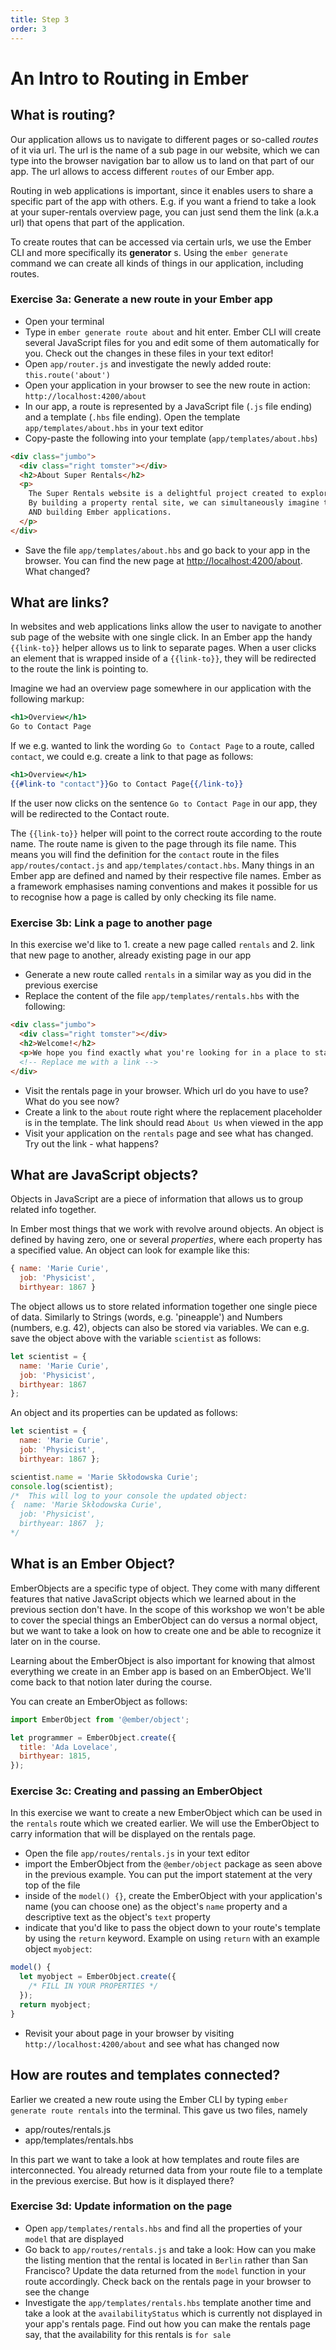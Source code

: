 ```yaml
---
title: Step 3
order: 3
---
```


# An Intro to Routing in Ember

## What is routing?

Our application allows us to navigate to different pages or so-called _routes_ of it via url. The url is the name of a sub page in our website, which we can type into the browser navigation bar to allow us to land on that part of our app. The url allows to access different `routes` of our Ember app.

Routing in web applications is important, since it enables users to share a specific part of the app with others. E.g. if you want a friend to take a look at your super-rentals overview page, you can just send them the link (a.k.a url) that opens that part of the application.

To create routes that can be accessed via certain urls, we use the Ember CLI and more specifically its **generator** s. Using the `ember generate` command we can create all kinds of things in our application, including routes.


### Exercise 3a: Generate a new route in your Ember app

- Open your terminal
- Type in `ember generate route about` and hit enter. Ember CLI will create several JavaScript files for you and edit some of them automatically for you. Check out the changes in these files in your text editor!
- Open `app/router.js` and investigate the newly added route: `this.route('about')`
- Open your application in your browser to see the new route in action: `http://localhost:4200/about`
- In our app, a route is represented by a JavaScript file (`.js` file ending) and a template (`.hbs` file ending). Open the template `app/templates/about.hbs` in your text editor
- Copy-paste the following into your template (`app/templates/about.hbs`)

```html
<div class="jumbo">
  <div class="right tomster"></div>
  <h2>About Super Rentals</h2>
  <p>
    The Super Rentals website is a delightful project created to explore Ember.
    By building a property rental site, we can simultaneously imagine traveling
    AND building Ember applications.
  </p>
</div>
```

- Save the file `app/templates/about.hbs` and go back to your app in the browser. You can find the new page at [http://localhost:4200/about](http://localhost:4200/about). What changed?

## What are links?

In websites and web applications links allow the user to navigate to another sub page of the website with one single click. In an Ember app the handy `{{link-to}}` helper allows us to link to separate pages. When a user clicks an element that is wrapped inside of a `{{link-to}}`, they will be redirected to the route the link is pointing to.

Imagine we had an overview page somewhere in our application with the following markup:

```hbs
<h1>Overview</h1>
Go to Contact Page
```

If we e.g. wanted to link the wording `Go to Contact Page` to a route, called `contact`, we could e.g. create a link to that page as follows:

```hbs
<h1>Overview</h1>
{{#link-to "contact"}}Go to Contact Page{{/link-to}}
```


If the user now clicks on the sentence `Go to Contact Page` in our app, they will be redirected to the Contact route.

The `{{link-to}}` helper will point to the correct route according to the route name. The route name is given to the page through its file name. This means you will find the definition for the `contact` route in the files `app/routes/contact.js` and `app/templates/contact.hbs`. Many things in an Ember app are defined and named by their respective file names. Ember as a framework emphasises naming conventions and makes it possible for us to recognise how a page is called by only checking its file name.


### Exercise 3b: Link a page to another page

In this exercise we'd like to 1. create a new page called `rentals` and 2. link that new page to another, already existing page in our app

- Generate a new route called `rentals` in a similar way as you did in the previous exercise
- Replace the content of the file `app/templates/rentals.hbs` with the following:

```html
<div class="jumbo">
  <div class="right tomster"></div>
  <h2>Welcome!</h2>
  <p>We hope you find exactly what you're looking for in a place to stay.</p>
  <!-- Replace me with a link -->
</div>
```

- Visit the rentals page in your browser. Which url do you have to use? What do you see now?
- Create a link to the `about` route right where the replacement placeholder is in the template. The link should read `About Us` when viewed in the app
- Visit your application on the `rentals` page and see what has changed. Try out the link - what happens?


## What are JavaScript objects?

Objects in JavaScript are a piece of information that allows us to group related info together.


In Ember most things that we work with revolve around objects. An object is defined by having zero, one or several _properties_, where each property has a specified value. An object can look for example like this:


```js
{ name: 'Marie Curie',
  job: 'Physicist',
  birthyear: 1867 }
```

The object allows us to store related information together one single piece of data. Similarly to Strings (words, e.g. 'pineapple') and Numbers (numbers, e.g. 42), objects can also be stored via variables. We can e.g. save the object above with the variable `scientist` as follows:


```js
let scientist = {
  name: 'Marie Curie',
  job: 'Physicist',
  birthyear: 1867
};
```


An object and its properties can be updated as follows:

```js
let scientist = {
  name: 'Marie Curie',
  job: 'Physicist',
  birthyear: 1867 };

scientist.name = 'Marie Skłodowska Curie';
console.log(scientist);
/*  This will log to your console the updated object:
{  name: 'Marie Skłodowska Curie',
  job: 'Physicist',
  birthyear: 1867  };
*/

```

## What is an Ember Object?

EmberObjects are a specific type of object. They come with many different features that native JavaScript objects which we learned about in the previous section don't have. In the scope of this workshop we won't be able to cover the special things an EmberObject can do versus a normal object, but we want to take a look on how to create one and be able to recognize it later on in the course.

Learning about the EmberObject is also important for knowing that almost everything we create in an Ember app is based on an EmberObject. We'll come back to that notion later during the course.

You can create an EmberObject as follows:


```js
import EmberObject from '@ember/object';

let programmer = EmberObject.create({
  title: 'Ada Lovelace',
  birthyear: 1815,
});

```


### Exercise 3c: Creating and passing an EmberObject

In this exercise we want to create a new EmberObject which can be used in the `rentals` route which we created earlier. We will use the EmberObject to carry information that will be displayed on the rentals page.

- Open the file `app/routes/rentals.js` in your text editor
- import the EmberObject from the `@ember/object` package as seen above in the previous example. You can put the import statement at the very top of the file
- inside of the `model() {}`, create the EmberObject with your application's name (you can choose one) as the object's `name` property and a descriptive text as the object's `text` property
- indicate that you'd like to pass the object down to your route's template by using the `return` keyword. Example on using `return` with an example object `myobject`:

```js
model() {
  let myobject = EmberObject.create({
    /* FILL IN YOUR PROPERTIES */
  });
  return myobject;
}

```

- Revisit your about page in your browser by visiting `http://localhost:4200/about` and see what has changed now


## How are routes and templates connected?

Earlier we created a new route using the Ember CLI by typing `ember generate route rentals` into the terminal. This gave us two files, namely

- app/routes/rentals.js
- app/templates/rentals.hbs

In this part we want to take a look at how templates and route files are interconnected. You already returned data from your route file to a template in the previous exercise. But how is it displayed there?

### Exercise 3d: Update information on the page

- Open `app/templates/rentals.hbs` and find all the properties of your `model` that are displayed
- Go back to `app/routes/rentals.js` and take a look: How can you make the listing mention that the rental is located in `Berlin` rather than San Francisco? Update the data returned from the `model` function in your route accordingly. Check back on the rentals page in your browser to see the change
- Investigate the `app/templates/rentals.hbs` template another time and take a look at the `availabilityStatus` which is currently not displayed in your app's rentals page. Find out how you can make the rentals page say, that the availability for this rentals is `for sale`
